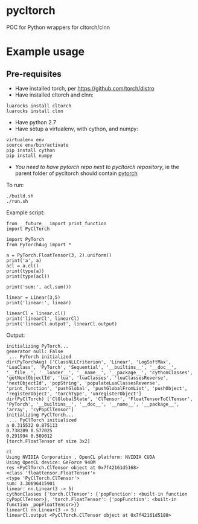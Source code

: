 # pycltorch
POC for Python wrappers for cltorch/clnn

# Example usage

## Pre-requisites

* Have installed torch, per https://github.com/torch/distro
* Have installed cltorch and clnn:
```
luarocks install cltorch
luarocks install clnn
```
* Have python 2.7
* Have setup a virtualenv, with cython, and numpy:
```
virtualenv env
source env/bin/activate
pip install cython
pip install numpy
```
* *You need to have pytorch repo next to pycltorch repository*, ie the parent folder of pycltorch should contain [pytorch](https://github.com/hughperkins/pytorch)

To run:
```
./build.sh
./run.sh
```

Example script:
```
from __future__ import print_function
import PyClTorch

import PyTorch
from PyTorchAug import *

a = PyTorch.FloatTensor(3, 2).uniform()
print('a', a)
acl = a.cl()
print(type(a))
print(type(acl))

print('sum:', acl.sum())

linear = Linear(3,5)
print('linear:', linear)

linearCl = linear.cl()
print('linearCl', linearCl)
print('linearCl.output', linearCl.output)
```

Output:
```
initializing PyTorch...
generator null: False
 ... PyTorch initialized
dir(PyTorchAug) ['ClassNLLCriterion', 'Linear', 'LogSoftMax', 'LuaClass', 'PyTorch', 'Sequential', '__builtins__', '__doc__', '__file__', '__loader__', '__name__', '__package__', 'cythonClasses', 'getNextObjectId', 'lua', 'luaClasses', 'luaClassesReverse', 'nextObjectId', 'popString', 'populateLuaClassesReverse', 'print_function', 'pushGlobal', 'pushGlobalFromList', 'pushObject', 'registerObject', 'torchType', 'unregisterObject']
dir(PyClTorch) ['ClGlobalState', 'ClTensor', 'FloatTensorToClTensor', 'PyTorch', '__builtins__', '__doc__', '__name__', '__package__', 'array', 'cyPopClTensor']
initializing PyClTorch...
 ... PyClTorch initialized
a 0.315532 0.875113
0.738289 0.577025
0.291994 0.509012
[torch.FloatTensor of size 3x2]

cl
Using NVIDIA Corporation , OpenCL platform: NVIDIA CUDA
Using OpenCL device: GeForce 940M
res <PyClTorch.ClTensor object at 0x7f42161d5168>
<class 'floattensor.FloatTensor'>
<type 'PyClTorch.ClTensor'>
sum: 3.30696415901
linear: nn.Linear(3 -> 5)
cythonClasses {'torch.ClTensor': {'popFunction': <built-in function cyPopClTensor>}, 'torch.FloatTensor': {'popFunction': <built-in function _popFloatTensor>}}
linearCl nn.Linear(3 -> 5)
linearCl.output <PyClTorch.ClTensor object at 0x7f42161d5180>
```


